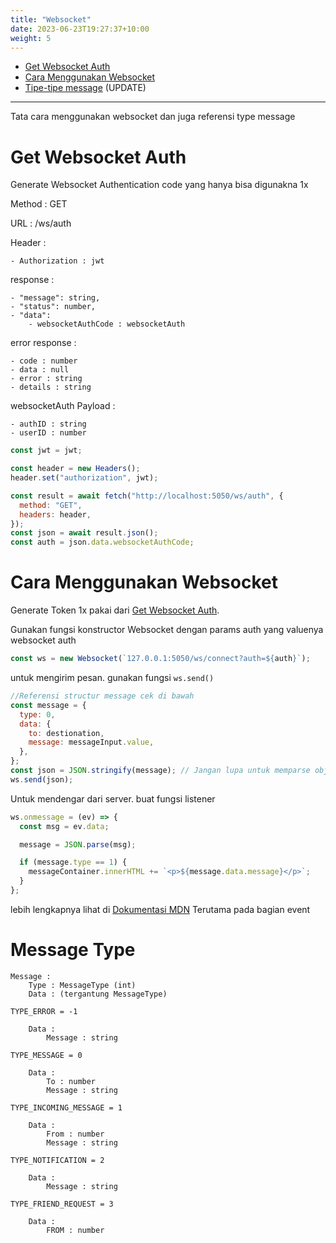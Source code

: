 ```yaml
---
title: "Websocket"
date: 2023-06-23T19:27:37+10:00
weight: 5
---
```


- [Get Websocket Auth](#get-websocket-auth)
- [Cara Menggunakan Websocket](#cara-menggunakan-websocket)
- [Tipe-tipe message](#message-type) (UPDATE)

---

Tata cara menggunakan websocket dan juga referensi type message

# Get Websocket Auth

Generate Websocket Authentication code yang hanya bisa digunakna 1x

Method : GET

URL : /ws/auth

Header :

    - Authorization : jwt

response :

    - "message": string,
    - "status": number,
    - "data":
        - websocketAuthCode : websocketAuth

error response :

    - code : number
    - data : null
    - error : string
    - details : string

websocketAuth Payload :

    - authID : string
    - userID : number

```javascript
const jwt = jwt;

const header = new Headers();
header.set("authorization", jwt);

const result = await fetch("http://localhost:5050/ws/auth", {
  method: "GET",
  headers: header,
});
const json = await result.json();
const auth = json.data.websocketAuthCode;
```

# Cara Menggunakan Websocket

Generate Token 1x pakai dari [Get Websocket Auth](#get-websocket-auth).

Gunakan fungsi konstructor Websocket dengan params auth yang valuenya websocket auth

```javascript
const ws = new Websocket(`127.0.0.1:5050/ws/connect?auth=${auth}`);
```

untuk mengirim pesan. gunakan fungsi `ws.send()`

```javascript
//Referensi structur message cek di bawah
const message = {
  type: 0,
  data: {
    to: destionation,
    message: messageInput.value,
  },
};
const json = JSON.stringify(message); // Jangan lupa untuk memparse object menjadi string JSON
ws.send(json);
```

Untuk mendengar dari server. buat fungsi listener

```javascript
ws.onmessage = (ev) => {
  const msg = ev.data;

  message = JSON.parse(msg);

  if (message.type == 1) {
    messageContainer.innerHTML += `<p>${message.data.message}</p>`;
  }
};
```

lebih lengkapnya lihat di [Dokumentasi MDN](https://developer.mozilla.org/en-US/docs/Web/API/WebSocket) Terutama pada bagian event

# Message Type

    Message :
        Type : MessageType (int)
        Data : (tergantung MessageType)

    TYPE_ERROR = -1

        Data :
            Message : string

    TYPE_MESSAGE = 0

        Data :
            To : number
            Message : string

    TYPE_INCOMING_MESSAGE = 1

        Data :
            From : number
            Message : string

    TYPE_NOTIFICATION = 2

        Data :
            Message : string

    TYPE_FRIEND_REQUEST = 3

        Data :
            FROM : number
